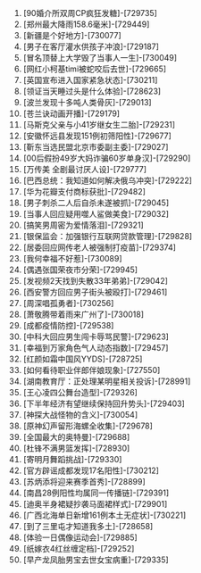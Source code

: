 
1. [90婚介所双周CP疯狂发糖]-[729735]
1. [郑州最大降雨158.6毫米]-[729449]
1. [新疆是个好地方]-[730077]
1. [男子在客厅灌水供孩子冲浪]-[729187]
1. [冒名顶替上大学毁了当事人一生]-[730049]
1. [网红小柯基timi被蛇咬后去世]-[729665]
1. [英国宣布进入国家紧急状态]-[730211]
1. [领证当天睡过头是什么体验]-[728623]
1. [波兰发现十多吨人类骨灰]-[729013]
1. [苍兰诀动画开播]-[729179]
1. [马斯克父亲与小41岁继女生二胎]-[729231]
1. [安徽怀远县发现151例初筛阳性]-[729677]
1. [靳东当选民盟北京市委副主委]-[729027]
1. [00后假扮49岁大妈诈骗60岁单身汉]-[729290]
1. [万传美 全剧最讨厌人设]-[729777]
1. [巴西总统：我知道如何解决俄乌冲突]-[729222]
1. [华为花瓣支付商标获批]-[729482]
1. [男子刺杀二人后自杀未遂被抓]-[729045]
1. [当事人回应疑用噬人鲨做美食]-[729032]
1. [搞笑男周密为爱情落泪]-[729321]
1. [银保监会：加强银行互联网贷款管理]-[729828]
1. [居委回应网传老人被强制打疫苗]-[729374]
1. [我何幸福不好惹]-[730089]
1. [偶遇张国荣夜市分荣]-[729945]
1. [发视频2天找到失散33年弟弟]-[729042]
1. [西安警方回应男子街头被殴打]-[729461]
1. [周深唱孤勇者]-[730256]
1. [萧敬腾带着雨来广州了]-[730018]
1. [成都疫情防控]-[729538]
1. [中科大回应男生闯卡辱骂民警]-[729623]
1. [幸福到万家角色气人动态指数]-[729457]
1. [红颜如霜中国风YYDS]-[728725]
1. [如何看待职业伴郎伴娘现象]-[727550]
1. [湖南教育厅：正处理某明星相关投诉]-[728991]
1. [王心凌四公舞台造型]-[729326]
1. [下半年经济有望继续保持回升势头]-[729403]
1. [神探大战怪物的含义]-[730054]
1. [原神幻声留形海螺全收集]-[729678]
1. [全国最大的奥特曼]-[729688]
1. [杜锋不满男篮发挥]-[728930]
1. [寄明月舞蹈挑战]-[729330]
1. [官方辟谣成都发现17名阳性]-[730212]
1. [苏炳添将迎来赛季首秀]-[728899]
1. [南昌28例阳性均属同一传播链]-[729391]
1. [迪奥半身裙疑抄袭马面裙样式]-[729901]
1. [广西北海单日新增161例本土无症状]-[730221]
1. [到了三里屯才知道我多土]-[728658]
1. [体验一日偶像运动会]-[729885]
1. [纸嫁衣4红丝缠定档]-[729252]
1. [早产龙凤胎男宝去世女宝病重]-[729335]